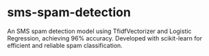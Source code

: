 # sms-spam-detection
An SMS spam detection model using TfidfVectorizer and Logistic Regression, achieving 96% accuracy. Developed with scikit-learn for efficient and reliable spam classification.
